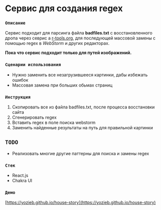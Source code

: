 # Сервис для создания regex

### `Описание`
Сервис подходит для парсинга файла **badfiles.txt** с восстановленного дропа через севрис a
<a href="https://r-tools.org">r-tools.org</a>,
для последующей массовой замены с помощью regex в *WebStorm* и других редакторах. 

**Пока что сервис подходит только для путей изображений.**

### `Сценарии использования`
- Нужно заменить все незагрузившееся картинки, дабы избежать ошибок
- Массовая замена при больших обьмах страниц

### `Инструкция`
1. Скопировать все из файла badfiles.txt, после процесса восстановки сайта
2. Сгенерировать regex
3. Вставить regex в поле поиска webstorm
4. Заменить найденные результаты на путь для правильной картинки

## `TODO`
- Реализовать многие другие паттерны для поиска и замены regex

### `Стек`

- React.js
- Chakra UI

### `Демо`

[https://yozieb.github.io/house-story](https://yozieb.github.io/house-story)
